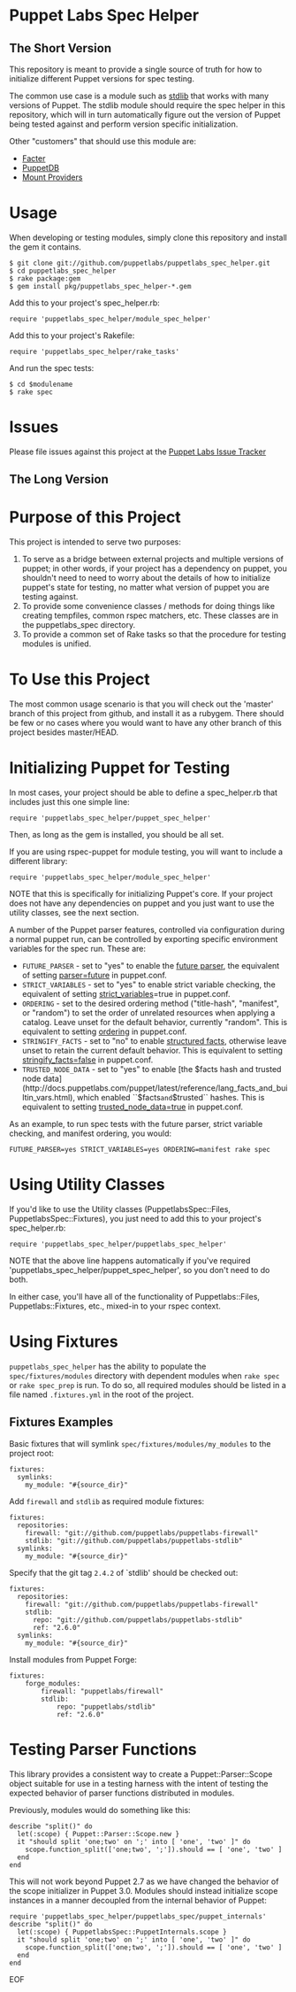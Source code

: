 Puppet Labs Spec Helper
=======================

The Short Version
-----------------

This repository is meant to provide a single source of truth for how to
initialize different Puppet versions for spec testing.

The common use case is a module such as
[stdlib](http://forge.puppetlabs.com/puppetlabs/stdlib) that works with many
versions of Puppet.  The stdlib module should require the spec helper in this
repository, which will in turn automatically figure out the version of Puppet
being tested against and perform version specific initialization.

Other "customers" that should use this module are:

 * [Facter](https://github.com/puppetlabs/facter)
 * [PuppetDB](https://github.com/puppetlabs/puppetdb)
 * [Mount Providers](https://github.com/puppetlabs/puppetlabs-mount_providers)

Usage
=====

When developing or testing modules, simply clone this repository and install the
gem it contains.

    $ git clone git://github.com/puppetlabs/puppetlabs_spec_helper.git
    $ cd puppetlabs_spec_helper
    $ rake package:gem
    $ gem install pkg/puppetlabs_spec_helper-*.gem

Add this to your project's spec\_helper.rb:

    require 'puppetlabs_spec_helper/module_spec_helper'

Add this to your project's Rakefile:

    require 'puppetlabs_spec_helper/rake_tasks'

And run the spec tests:

    $ cd $modulename
    $ rake spec

Issues
======

Please file issues against this project at the [Puppet Labs Issue
Tracker](https://tickets.puppetlabs.com/browse/MODULES)

The Long Version
----------------

Purpose of this Project
=======================

This project is intended to serve two purposes:

1. To serve as a bridge between external projects and multiple versions of puppet;
   in other words, if your project has a dependency on puppet, you shouldn't need
   to need to worry about the details of how to initialize puppet's state for
   testing, no matter what version of puppet you are testing against.
2. To provide some convenience classes / methods for doing things like creating
   tempfiles, common rspec matchers, etc.  These classes are in the puppetlabs\_spec
   directory.
3. To provide a common set of Rake tasks so that the procedure for testing modules
   is unified.

To Use this Project
===================

The most common usage scenario is that you will check out the 'master'
branch of this project from github, and install it as a rubygem.
There should be few or no cases where you would want to have any other
branch of this project besides master/HEAD.

Initializing Puppet for Testing
===============================

In most cases, your project should be able to define a spec\_helper.rb that includes
just this one simple line:

    require 'puppetlabs_spec_helper/puppet_spec_helper'

Then, as long as the gem is installed, you should be all set.

If you are using rspec-puppet for module testing, you will want to include a different
library:

    require 'puppetlabs_spec_helper/module_spec_helper'

NOTE that this is specifically for initializing Puppet's core.  If your project does
not have any dependencies on puppet and you just want to use the utility classes,
see the next section.

A number of the Puppet parser features, controlled via configuration during a
normal puppet run, can be controlled by exporting specific environment
variables for the spec run. These are:

* ``FUTURE_PARSER`` - set to "yes" to enable the [future parser](http://docs.puppetlabs.com/puppet/latest/reference/experiments_future.html),
  the equivalent of setting [parser=future](http://docs.puppetlabs.com/references/latest/configuration.html#parser)
  in puppet.conf.
* ``STRICT_VARIABLES`` - set to "yes" to enable strict variable checking,
  the equivalent of setting [strict_variables](http://docs.puppetlabs.com/references/latest/configuration.html#strictvariables)=true
  in puppet.conf.
* ``ORDERING`` - set to the desired ordering method ("title-hash", "manifest", or "random")
  to set the order of unrelated resources when applying a catalog. Leave unset for the default
  behavior, currently "random". This is equivalent to setting [ordering](http://docs.puppetlabs.com/references/latest/configuration.html#ordering)
  in puppet.conf.
* ``STRINGIFY_FACTS`` - set to "no" to enable [structured facts](http://docs.puppetlabs.com/facter/2.0/fact_overview.html#writing-structured-facts),
  otherwise leave unset to retain the current default behavior. This is equivalent to setting
  [stringify_facts=false](http://docs.puppetlabs.com/references/latest/configuration.html#stringifyfacts)
  in puppet.conf.
* ``TRUSTED_NODE_DATA`` - set to "yes" to enable [the $facts hash and trusted node data](http://docs.puppetlabs.com/puppet/latest/reference/lang_facts_and_builtin_vars.html),
  which enabled ``$facts`` and ``$trusted`` hashes. This is equivalent to setting
  [trusted_node_data=true](http://docs.puppetlabs.com/references/latest/configuration.html#trustednodedata)
  in puppet.conf.

As an example, to run spec tests with the future parser, strict variable checking,
and manifest ordering, you would:

    FUTURE_PARSER=yes STRICT_VARIABLES=yes ORDERING=manifest rake spec

Using Utility Classes
=====================
If you'd like to use the Utility classes (PuppetlabsSpec::Files,
PuppetlabsSpec::Fixtures), you just need to add this to your project's spec\_helper.rb:

    require 'puppetlabs_spec_helper/puppetlabs_spec_helper'

NOTE that the above line happens automatically if you've required
'puppetlabs\_spec\_helper/puppet\_spec\_helper', so you don't need to do both.

In either case, you'll have all of the functionality of Puppetlabs::Files,
Puppetlabs::Fixtures, etc., mixed-in to your rspec context.

Using Fixtures
==============
`puppetlabs_spec_helper` has the ability to populate the
`spec/fixtures/modules` directory with dependent modules when `rake spec` or
`rake spec_prep` is run. To do so, all required modules should be listed in a
file named `.fixtures.yml` in the root of the project.

Fixtures Examples
-----------------
Basic fixtures that will symlink `spec/fixtures/modules/my_modules` to the
project root:

    fixtures:
      symlinks:
        my_module: "#{source_dir}"


Add `firewall` and `stdlib` as required module fixtures:

    fixtures:
      repositories:
        firewall: "git://github.com/puppetlabs/puppetlabs-firewall"
        stdlib: "git://github.com/puppetlabs/puppetlabs-stdlib"
      symlinks:
        my_module: "#{source_dir}"

Specify that the git tag `2.4.2` of `stdlib' should be checked out:

    fixtures:
      repositories:
        firewall: "git://github.com/puppetlabs/puppetlabs-firewall"
        stdlib:
          repo: "git://github.com/puppetlabs/puppetlabs-stdlib"
          ref: "2.6.0"
      symlinks:
        my_module: "#{source_dir}"

Install modules from Puppet Forge:

    fixtures:
        forge_modules:
            firewall: "puppetlabs/firewall"
            stdlib:
                repo: "puppetlabs/stdlib"
                ref: "2.6.0"


Testing Parser Functions
========================

This library provides a consistent way to create a Puppet::Parser::Scope object
suitable for use in a testing harness with the intent of testing the expected
behavior of parser functions distributed in modules.

Previously, modules would do something like this:

    describe "split()" do
      let(:scope) { Puppet::Parser::Scope.new }
      it "should split 'one;two' on ';' into [ 'one', 'two' ]" do
        scope.function_split(['one;two', ';']).should == [ 'one', 'two' ]
      end
    end

This will not work beyond Puppet 2.7 as we have changed the behavior of the
scope initializer in Puppet 3.0.  Modules should instead initialize scope
instances in a manner decoupled from the internal behavior of Puppet:

    require 'puppetlabs_spec_helper/puppetlabs_spec/puppet_internals'
    describe "split()" do
      let(:scope) { PuppetlabsSpec::PuppetInternals.scope }
      it "should split 'one;two' on ';' into [ 'one', 'two' ]" do
        scope.function_split(['one;two', ';']).should == [ 'one', 'two' ]
      end
    end

EOF
